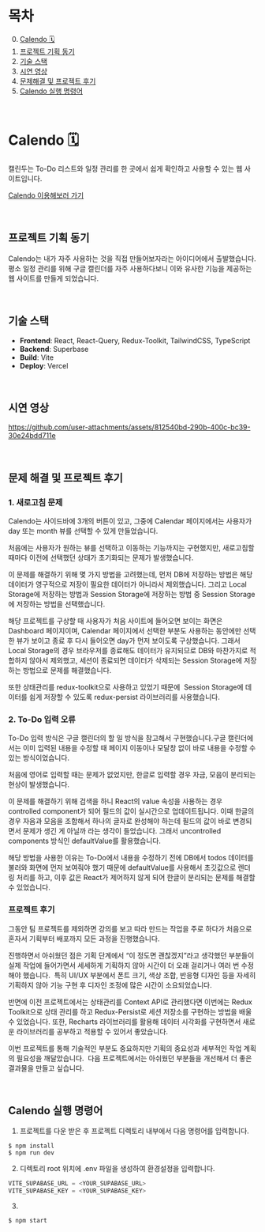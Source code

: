 # 목차

0. [Calendo 🗓️](#Calendo-🗓️)
1. [프로젝트 기획 동기](#프로젝트-기획-동기)
2. [기술 스택](#기술-스택)
4. [시연 영상](#시연-영상)
5. [문제해결 및 프로젝트 후기](#문제-해결-및-프로젝트-후기)
6. [Calendo 실행 명령어](#Calendo-실행-명령어)

<br />

# Calendo 🗓️

캘린두는 To-Do 리스트와  일정 관리를 한 곳에서 쉽게 확인하고 사용할 수 있는 웹 사이트입니다. 

[Calendo 이용해보러 가기](https://mycalendo.vercel.app)

<br />

## 프로젝트 기획 동기

Calendo는 내가 자주 사용하는 것을 직접 만들어보자라는 아이디어에서 출발했습니다. <br />
평소 일정 관리를 위해 구글 캘린더를 자주 사용하다보니 이와 유사한 기능을 제공하는 웹 사이트를 만들게 되었습니다.

<br />

## 기술 스택

- **Frontend**: React, React-Query, Redux-Toolkit, TailwindCSS, TypeScript
- **Backend**: Superbase
- **Build**: Vite
- **Deploy**: Vercel
<br />

## 시연 영상

https://github.com/user-attachments/assets/812540bd-290b-400c-bc39-30e24bdd711e

<br />

## 문제 해결 및 프로젝트 후기

### 1. 새로고침 문제

Calendo는 사이드바에 3개의 버튼이 있고, 그중에 Calendar 페이지에서는 사용자가 day 또는 month 뷰를 선택할 수 있게 만들었습니다.  

처음에는 사용자가 원하는 뷰를 선택하고 이동하는 기능까지는 구현했지만, 새로고침할 때마다 이전에 선택했던 상태가 초기화되는 문제가 발생했습니다.

이 문제를 해결하기 위해 몇 가지 방법을 고려했는데, 먼저 DB에 저장하는 방법은 해당 데이터가 영구적으로 저장이 필요한 데이터가 아니라서 제외했습니다. 그리고 Local Storage에 저장하는 방법과 Session Storage에 저장하는 방법 중 Session Storage에 저장하는 방법을 선택했습니다.

해당 프로젝트를 구상할 때 사용자가 처음 사이트에 들어오면 보이는 화면은 Dashboard 페이지이며, Calendar 페이지에서 선택한 부분도 사용하는 동안에만 선택한 뷰가 보이고 종료 후 다시 들어오면 day가 먼저 보이도록 구상했습니다.
그래서 Local Storage의 경우 브라우저를 종료해도 데이터가 유지되므로 DB와 마찬가지로 적합하지 않아서 제외했고, 세션이 종료되면 데이터가 삭제되는 Session Storage에 저장하는 방법으로 문제를 해결했습니다.

또한 상태관리를 redux-toolkit으로 사용하고 있었기 때문에  Session Storage에 데이터를 쉽게 저장할 수 있도록 redux-persist 라이브러리를 사용했습니다. 

### 2. To-Do 입력 오류

To-Do 입력 방식은 구글 캘린더의 할 일 방식을 참고해서 구현했습니다.구글 캘린더에서는 이미 입력된 내용을 수정할 때 페이지 이동이나 모달창 없이 바로 내용을 수정할 수 있는 방식이었습니다.

처음에 영어로 입력할 때는 문제가 없었지만, 한글로 입력할 경우 자금, 모음이 분리되는 현상이 발생했습니다. 

이 문제를 해결하기 위해 검색을 하니 React의 value 속성을 사용하는 경우 controlled component가 되어 필드의 값이 실시간으로 업데이트됩니다. 이때 한글의 경우 자음과 모음을 조합해서 하나의 글자로 완성해야 하는데 필드의 값이 바로 변경되면서 문제가 생긴 게 아닐까 라는 생각이 들었습니다. 그래서 uncontrolled components 방식인 defaultValue를 활용했습니다. 

해당 방법을 사용한 이유는 To-Do에서 내용을 수정하기 전에 DB에서 todos 데이터를 불러와 화면에 먼저 보여줘야 했기 때문에 defaultValue를 사용해서 초깃값으로 렌더링 처리를 하고, 이후 값은 React가 제어하지 않게 되어 한글이 분리되는 문제를 해결할 수  있었습니다. 

### 프로젝트 후기

그동안 팀 프로젝트를 제외하면 강의를 보고 따라 만드는 작업을 주로 하다가 처음으로 혼자서 기획부터 배포까지 모든 과정을 진행했습니다.

진행하면서 아쉬웠던 점은 기획 단계에서 “이 정도면 괜찮겠지”라고 생각했던 부분들이 실제 작업에 들어가면서 세세하게 기획하지 않아 시간이 더 오래 걸리거나 여러 번 수정해야 했습니다.  특히 UI/UX 부분에서 폰트 크기, 색상 조합, 반응형 디자인 등을 자세히 기획하지 않아 기능 구현 후 디자인 조정에 많은 시간이 소요되었습니다.

반면에 이전 프로젝트에서는 상태관리를  Context API로 관리했다면 이번에는  Redux Toolkit으로 상태 관리를 하고 Redux-Persist로 세션 저장소를 구현하는 방법을 배울 수 있었습니다. 또한, Recharts 라이브러리를 활용해 데이터 시각화를 구현하면서 새로운 라이브러리를 공부하고 적용할 수 있어서 좋았습니다.  

이번 프로젝트를 통해 기술적인 부분도 중요하지만 기획의 중요성과 세부적인 작업 계획의 필요성을 깨달았습니다.  다음 프로젝트에서는 아쉬웠던 부분들을 개선해서 더 좋은 결과물을 만들고 싶습니다. 

<br />

## Calendo 실행 명령어

1. 프로젝트를 다운 받은 후 프로젝트 디렉토리 내부에서 다음 명령어를 입력합니다.

```shell
$ npm install
$ npm run dev
```

2. 디렉토리 root 위치에 .env 파일을 생성하여 환경설정을 입력합니다.

```javascript
VITE_SUPABASE_URL = <YOUR_SUPABASE_URL>
VITE_SUPABASE_KEY = <YOUR_SUPABASE_KEY>
```

3.

```shell
$ npm start
```
